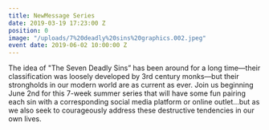 ```yaml
---
title: NewMessage Series
date: 2019-03-19 17:23:00 Z
position: 0
image: "/uploads/7%20deadly%20sins%20graphics.002.jpeg"
event date: 2019-06-02 10:00:00 Z
---
```


The idea of "The Seven Deadly Sins” has been around for a long time—their classification was loosely developed by 3rd century monks—but their strongholds in our modern world are as current as ever.  Join us beginning June 2nd for this 7-week summer series that will have some fun pairing each sin with a corresponding social media platform or online outlet…but as we also seek to courageously address these destructive tendencies in our own lives.